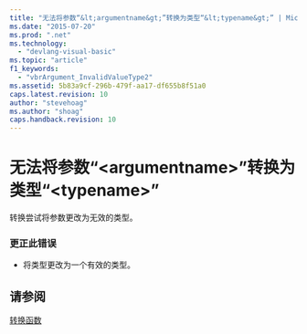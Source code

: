 ```yaml
---
title: "无法将参数“&lt;argumentname&gt;”转换为类型“&lt;typename&gt;” | Microsoft Docs"
ms.date: "2015-07-20"
ms.prod: ".net"
ms.technology: 
  - "devlang-visual-basic"
ms.topic: "article"
f1_keywords: 
  - "vbrArgument_InvalidValueType2"
ms.assetid: 5b83a9cf-296b-479f-aa17-df655b8f51a0
caps.latest.revision: 10
author: "stevehoag"
ms.author: "shoag"
caps.handback.revision: 10
---
```

# 无法将参数“&lt;argumentname&gt;”转换为类型“&lt;typename&gt;”
转换尝试将参数更改为无效的类型。  
  
### 更正此错误  
  
-   将类型更改为一个有效的类型。  
  
## 请参阅  
 [转换函数](../../visual-basic/language-reference/functions/conversion-functions.md)